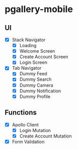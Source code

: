 # pgallery-mobile

## UI

- [x] Stack Navigator
  - [x] Loading
  - [x] Welcome Screen
  - [x] Create Account Screen
  - [x] Login Screen
- [x] Tab Navigator
  - [x] Dummy Feed
  - [x] Dummy Search
  - [x] Dummy Camera
  - [x] Dummy Notification
  - [x] Dummy Profile

## Functions

- [x] Apollo Client
  - [x] Login Mutation
  - [x] Create Account Mutation
- [x] Form Validation
